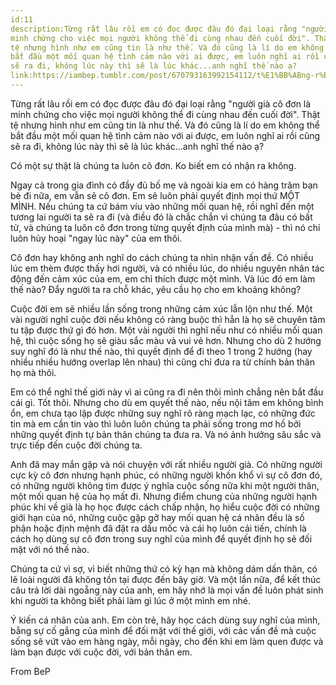 ```yaml
---
id:11
description:Từng rất lâu rồi em có đọc được đâu đó đại loại rằng "người già cô đơn là
minh chứng cho việc mọi người không thể đi cùng nhau đến cuối đời". Thật
tệ nhưng hình như em cũng tin là như thế. Và đó cũng là lí do em không thể
bắt đầu một mối quan hệ tình cảm nào với ai được, em luôn nghĩ ai rồi cũng
sẽ ra đi, không lúc này thì sẽ là lúc khác...anh nghĩ thế nào ạ?
link:https://iambep.tumblr.com/post/670793163992154112/t%E1%BB%ABng-r%E1%BA%A5t-l%C3%A2u-r%E1%BB%93i-em-c%C3%B3-%C4%91%E1%BB%8Dc-%C4%91%C6%B0%E1%BB%A3c-%C4%91%C3%A2u-%C4%91%C3%B3-%C4%91%E1%BA%A1i-lo%E1%BA%A1i
---
```


Từng rất lâu rồi em có đọc được đâu đó đại loại rằng "người già cô đơn là
minh chứng cho việc mọi người không thể đi cùng nhau đến cuối đời". Thật
tệ nhưng hình như em cũng tin là như thế. Và đó cũng là lí do em không thể
bắt đầu một mối quan hệ tình cảm nào với ai được, em luôn nghĩ ai rồi cũng
sẽ ra đi, không lúc này thì sẽ là lúc khác...anh nghĩ thế nào ạ?

Có một sự thật là chúng ta luôn cô đơn. Ko biết em có nhận ra không.

Ngay cả trong gia đình có đầy đủ bố mẹ và ngoài kia em có hàng trăm bạn
bè đi nữa, em vẫn sẽ cô đơn. Em sẽ luôn phải quyết định mọi thứ MỘT MÌNH.
Nếu chúng ta cứ bám víu vào những mối quan hệ, rồi nghĩ đến một tương lai
người ta sẽ ra đi (và điều đó là chắc chắn vì chúng ta đâu có bất tử, và
chúng ta luôn cô đơn trong từng quyết định của mình mà) - thì nó chỉ luôn
hủy hoại "ngay lúc này" của em thôi.

Cô đơn hay không anh nghĩ do cách chúng ta nhìn nhận vấn đề. Có nhiều lúc
em thèm được thấy hơi người, và có nhiều lúc, do nhiều nguyên nhân tác động
đến cảm xúc của em, em chỉ thích được một mình. Và lúc đó em làm thế nào?
Đẩy người ta ra chỗ khác, yêu cầu họ cho em khoảng không?

Cuộc đời em sẽ nhiều lần sống trong những cảm xúc lẫn lộn như thế. Một vài
người nghĩ cuộc đời nếu không có ràng buộc thì hẳn là họ sẽ chuyên tâm tu
tập được thứ gì đó hơn. Một vài người thì nghĩ nếu như có nhiều mối quan
hệ, thì cuộc sống họ sẽ giàu sắc màu và vui vẻ hơn. Nhưng cho dù 2 hướng
suy nghĩ đó là như thế nào, thì quyết định để đi theo 1 trong 2 hướng (hay
nhiều nhiều hướng overlap lên nhau) thì cũng chỉ đưa ra từ chính bản thân
họ mà thôi.

Em có thể nghĩ thế giới này vì ai cũng ra đi nên thôi mình chẳng nên bắt
đầu cái gì. Tốt thôi. Nhưng cho dù em quyết thế nào, nếu nội tâm em không
bình ổn, em chưa tạo lập được những suy nghĩ rõ ràng mạch lạc, có những
đức tin mà em cần tin vào thì luôn luôn chúng ta phải sống trong mơ hồ bởi
những quyết định tự bản thân chúng ta đưa ra. Và nó ảnh hưởng sâu sắc và
trực tiếp đến cuộc đời chúng ta.

Anh đã may mắn gặp và nói chuyện với rất nhiều người già. Có những người
cực kỳ cô đơn nhưng hạnh phúc, có những người khốn khổ vì sự cô đơn đó,
có những người không tìm được ý nghĩa cuộc sống nữa khi một người thân,
một mối quan hệ của họ mất đi. Nhưng điểm chung của những người hạnh phúc
khi về già là họ học được cách chấp nhận, họ hiểu cuộc đời có những giới
hạn của nó, những cuộc gặp gỡ hay mối quan hệ cá nhân đều là số phận hoặc
định mệnh đã đặt ra dấu mốc và cái họ luôn cải tiến, chính là cách họ dùng
sự cô đơn trong suy nghĩ của mình để quyết định họ sẽ đối mặt với nó thế
nào.

Chúng ta cứ vì sợ, vì biết những thứ có kỳ hạn mà không dám dấn thân, có
lẽ loài người đã không tồn tại được đến bây giờ. Và một lần nữa, để kết
thúc câu trả lời dài ngoẵng này của anh, em hãy nhớ là mọi vấn đề luôn phát
sinh khi người ta không biết phải làm gì lúc ở một mình em nhé.

Ý kiến cá nhân của anh. Em còn trẻ, hãy học cách dùng suy nghĩ của mình,
bằng sự cố gắng của mình để đối mặt với thế giới, với các vấn đề mà cuộc
sống sẽ vứt vào em hàng ngày, mỗi ngày, cho đến khi em làm quen được và
làm bạn được với cuộc đời, với bản thân em.

From BeP